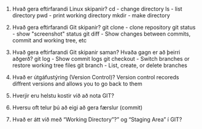 1. Hvað gera eftirfarandi Linux skipanir?
cd - change directory
ls - list directory
pwd - print working directory
mkdir - make directory

2. Hvað gera eftirfarandi Git skipanir?
git clone - clone repository
git status - show "screenshot" status
git diff - Show changes between commits, commit and working tree, etc

3. Hvað gera eftirfarandi Git skipanir saman? Hvaða gagn er að þeirri aðgerð?
git log - Show commit logs
git checkout - Switch branches or restore working tree files
git branch -  List, create, or delete branches

4. Hvað er útgáfustýring (Version Control)? Version control recoreds diffrent versions and allows you to go back to them

5. Hverjir eru helstu kostir við að nota GIT? 
6. Hversu oft telur þú að eigi að gera færslur (commit) 

7. Hvað er átt við með “Working Directory”?” og “Staging Area” í GIT? 